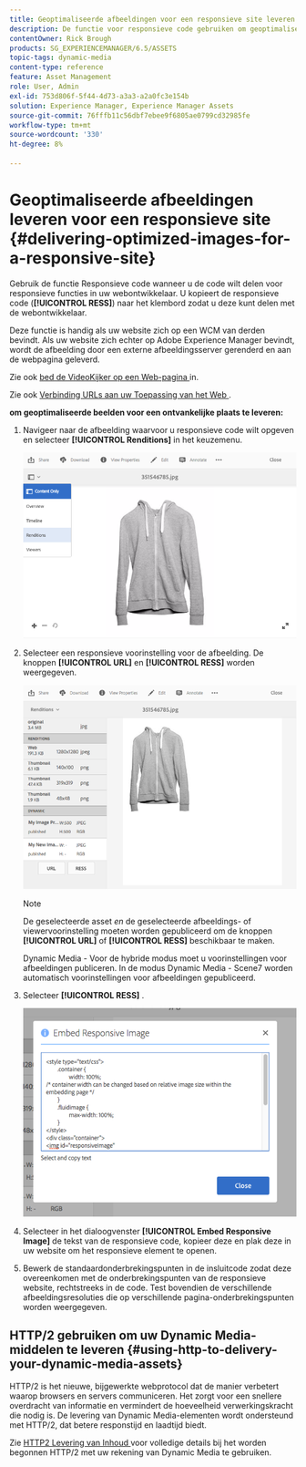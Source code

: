 ```yaml
---
title: Geoptimaliseerde afbeeldingen voor een responsieve site leveren
description: De functie voor responsieve code gebruiken om geoptimaliseerde afbeeldingen te leveren
contentOwner: Rick Brough
products: SG_EXPERIENCEMANAGER/6.5/ASSETS
topic-tags: dynamic-media
content-type: reference
feature: Asset Management
role: User, Admin
exl-id: 753d806f-5f44-4d73-a3a3-a2a0fc3e154b
solution: Experience Manager, Experience Manager Assets
source-git-commit: 76fffb11c56dbf7ebee9f6805ae0799cd32985fe
workflow-type: tm+mt
source-wordcount: '330'
ht-degree: 8%

---
```


# Geoptimaliseerde afbeeldingen leveren voor een responsieve site {#delivering-optimized-images-for-a-responsive-site}

Gebruik de functie Responsieve code wanneer u de code wilt delen voor responsieve functies in uw webontwikkelaar. U kopieert de responsieve code (**[!UICONTROL RESS]**) naar het klembord zodat u deze kunt delen met de webontwikkelaar.

Deze functie is handig als uw website zich op een WCM van derden bevindt. Als uw website zich echter op Adobe Experience Manager bevindt, wordt de afbeelding door een externe afbeeldingsserver gerenderd en aan de webpagina geleverd.

Zie ook [ bed de VideoKijker op een Web-pagina ](embed-code.md) in.

Zie ook [ Verbinding URLs aan uw Toepassing van het Web ](linking-urls-to-yourwebapplication.md).

**om geoptimaliseerde beelden voor een ontvankelijke plaats te leveren:**

1. Navigeer naar de afbeelding waarvoor u responsieve code wilt opgeven en selecteer **[!UICONTROL Renditions]** in het keuzemenu.

   ![ chlimage_1-408 ](assets/chlimage_1-408.png)

1. Selecteer een responsieve voorinstelling voor de afbeelding. De knoppen **[!UICONTROL URL]** en **[!UICONTROL RESS]** worden weergegeven.

   ![ chlimage_1-409 ](assets/chlimage_1-208.png)

   >[!NOTE]
   >
   >De geselecteerde asset *en* de geselecteerde afbeeldings- of viewervoorinstelling moeten worden gepubliceerd om de knoppen **[!UICONTROL URL]** of **[!UICONTROL RESS]** beschikbaar te maken.
   >
   >Dynamic Media - Voor de hybride modus moet u voorinstellingen voor afbeeldingen publiceren. In de modus Dynamic Media - Scene7 worden automatisch voorinstellingen voor afbeeldingen gepubliceerd.

1. Selecteer **[!UICONTROL RESS]** .

   ![ chlimage_1-410 ](assets/chlimage_1-410.png)

1. Selecteer in het dialoogvenster **[!UICONTROL Embed Responsive Image]** de tekst van de responsieve code, kopieer deze en plak deze in uw website om het responsieve element te openen.
1. Bewerk de standaardonderbrekingspunten in de insluitcode zodat deze overeenkomen met de onderbrekingspunten van de responsieve website, rechtstreeks in de code. Test bovendien de verschillende afbeeldingsresoluties die op verschillende pagina-onderbrekingspunten worden weergegeven.

## HTTP/2 gebruiken om uw Dynamic Media-middelen te leveren {#using-http-to-delivery-your-dynamic-media-assets}

HTTP/2 is het nieuwe, bijgewerkte webprotocol dat de manier verbetert waarop browsers en servers communiceren. Het zorgt voor een snellere overdracht van informatie en vermindert de hoeveelheid verwerkingskracht die nodig is. De levering van Dynamic Media-elementen wordt ondersteund met HTTP/2, dat betere responstijd en laadtijd biedt.

Zie [ HTTP2 Levering van Inhoud ](http2.md) voor volledige details bij het worden begonnen HTTP/2 met uw rekening van Dynamic Media te gebruiken.
